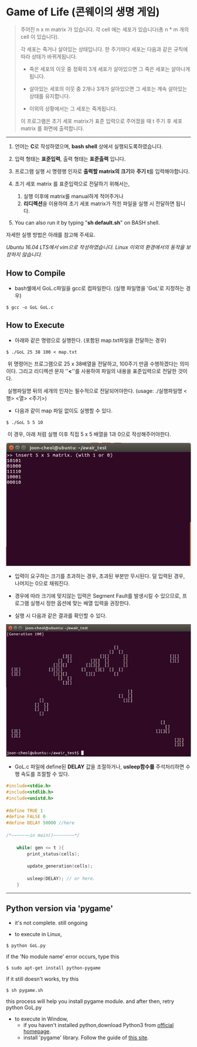 # Game of Life (콘웨이의 생명 게임)

> 주어진 n x m matrix 가 있습니다. 각 cell 에는 세포가 있습니다(총 n * m 개의 cell 이 있습니다). 
>
> 각 세포는 죽거나 살아있는 상태입니다. 한 주기마다 세포는 다음과 같은 규칙에 따라 상태가 바뀌게됩니다.
>
> - 죽은 세포의 이웃 중 정확히 3개 세포가 살아있으면 그 죽은 세포는 살아나게 됩니다.
>
> - 살아있는 세포의 이웃 중 2개나 3개가 살아있으면 그 세포는 계속 살아있는 상태를 유지합니다.
>
> - 이외의 상황에서는 그 세포는 죽게됩니다.
>
> 이 프로그램은 초기 세포 matrix가 표준 입력으로 주어졌을 때 t 주기 후 세포 matrix 를 화면에 출력합니다.



---
1. 언어는 **C**로 작성하였으며, **bash shell** 상에서 실행되도록하였습니다.

2. 입력 형태는 **표준입력**, 출력 형태는 **표준출력** 입니다.

3. 프로그램 실행 시 명령행 인자로 **출력할 matrix의 크기**와 **주기 t**를 입력해야합니다.

4. 초기 세포 matrix 를 표준입력으로 전달하기 위해서는,

	1. 실행 이후에 matrix를 manual하게 적어주거나
	2. **리디렉션**을 이용하여 초기 세포 matrix가 적힌 파일을 실행 시 전달하면 됩니다. 

5. You can also run it by typing "**sh default.sh**" on BASH shell.


자세한 실행 방법은 아래를 참고해 주세요.

*Ubuntu 16.04 LTS에서 vim으로 작성하였습니다. Linux 이외의 환경에서의 동작을 보장하지 않습니다.*



## How to Compile

- bash쉘에서 GoL.c파일을 gcc로 컴파일한다. (실행 파일명을 'GoL'로 지정하는 경우)

```
$ gcc -o GoL GoL.c
```



## How to Execute

- 아래와 같은 명령으로 실행한다. (포함된 map.txt파일을 전달하는 경우)

```
$ ./GoL 25 38 100 < map.txt
```

​	위 명령어는 프로그램으로 25 x 38배열을 전달하고, 100주기 만큼 수행하겠다는 의미이다.
	그리고 리디렉션 문자 ''**<**''를 사용하여 파일의 내용을 표준입력으로 전달한 것이다.

​	실행파일명 뒤의 세개의 인자는 필수적으로 전달되어야한다. (usage:  ./실행파일명 <행> <열> <주기>) 



- 다음과 같이 map 파일 없이도 실행할 수 있다.

```
$ ./GoL 5 5 10
```

​	이 경우, 아래 처럼 실행 이후 직접 5 x 5 배열을 1과 0으로 작성해주어야한다.

![image1](./images/image1.png)

- 입력이 요구하는 크기를 초과하는 경우, 초과된 부분만 무시된다. 덜 입력된 경우, 나머지는 0으로 채워진다. 
- 경우에 따라 크기에 맞지않는 입력은 Segment Fault를 발생시킬 수 있으므로, 프로그램 실행시 정한 옵션에 맞는 배열 입력을 권장한다. 




- 실행 시 다음과 같은 결과를 확인할 수 있다.

![image2](./images/image2.png)

- GoL.c 파일에 define된 **DELAY** 값을 조절하거나, **usleep함수를** 주석처리하면 수행 속도를 조절할 수 있다.

```c
#include<stdio.h>
#include<stdlib.h>
#include<unistd.h>

#define TRUE 1
#define FALSE 0
#define DELAY 50000 //here

/*~~~~~~~in main()~~~~~~~~*/

	while( gen <= t ){
		print_status(cells);
		
		update_generation(cells);
		
		usleep(DELAY); // or here. 
	}

```
---
## Python version via 'pygame'

- it's not complete. still ongoing

- to execute in Linux, 
```
$ python GoL.py
```

if the 'No module name' error occurs, type this

```
$ sudo apt-get install python-pygame
```
if it still doesn't works, try this
```
$ sh pygame.sh
```
this process will help you install pygame module.
and after then, retry python GoL.py

- to execute in Window,
	- if you haven't installed python,download Python3 from [official homepage](https://www.python.org).
	- install 'pygame' library. Follow the guide of [this site](http://dogdriip.tistory.com/3).
